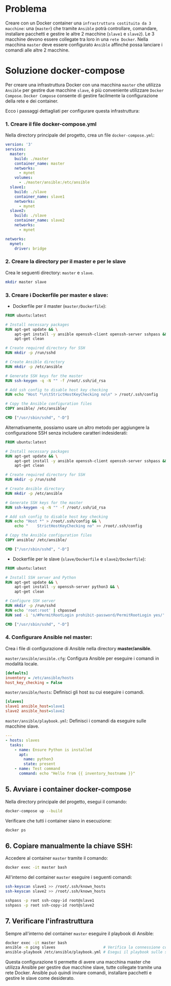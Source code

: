 # Problema
Creare con un Docker container una `infrastruttura costituita da 3 macchine`:
una (`master`) che tramite `Ansible` potrà controllare, comandare, installare pacchetti e gestire le altre 2 macchine (`slave1` e `slave2`). 
Le 3 macchine devono essere collegate tra loro in una `rete Docker`. 
Nella macchina `master` deve essere configurato `Ansible` affinché possa lanciare i comandi alle altre 2 macchine. 


# Soluzione docker-compose
Per creare una infrastruttura Docker con una macchina `master` che utilizza `Ansible` per gestire due macchine `slave`, 
è più conveniente utilizzare `Docker Compose`. 
`Docker Compose` consente di gestire facilmente la configurazione della rete e dei container.

Ecco i passaggi dettagliati per configurare questa infrastruttura:

### 1. Creare il file docker-compose.yml
Nella directory principale del progetto, crea un file `docker-compose.yml`:
```yaml
version: '3'
services:
  master:
    build: ./master
    container_name: master
    networks:
      - mynet
    volumes:
      - ./master/ansible:/etc/ansible
  slave1:
    build: ./slave
    container_name: slave1
    networks:
      - mynet
  slave2:
    build: ./slave
    container_name: slave2
    networks:
      - mynet

networks:
  mynet:
    driver: bridge
```

### 2. Creare la directory per il master e per le slave
Crea le seguenti directory: `master` e `slave`.
```bash
mkdir master slave
```


### 3. Creare i Dockerfile per master e slave:
- Dockerfile per il master (`master/Dockerfile`):
```dockerfile
FROM ubuntu:latest

# Install necessary packages
RUN apt-get update && \
    apt-get install -y ansible openssh-client openssh-server sshpass && \
    apt-get clean

# Create required directory for SSH
RUN mkdir -p /run/sshd

# Create Ansible directory
RUN mkdir -p /etc/ansible

# Generate SSH keys for the master
RUN ssh-keygen -q -N "" -f /root/.ssh/id_rsa

# Add ssh config to disable host key checking
RUN echo "Host *\n\tStrictHostKeyChecking no\n" > /root/.ssh/config

# Copy the Ansible configuration files
COPY ansible/ /etc/ansible/

CMD ["/usr/sbin/sshd", "-D"]
```
Alternativamente, possiamo usare un altro metodo per aggiungere la configurazione SSH senza includere caratteri indesiderati:
```dockerfile
FROM ubuntu:latest

# Install necessary packages
RUN apt-get update && \
    apt-get install -y ansible openssh-client openssh-server sshpass && \
    apt-get clean

# Create required directory for SSH
RUN mkdir -p /run/sshd

# Create Ansible directory
RUN mkdir -p /etc/ansible

# Generate SSH keys for the master
RUN ssh-keygen -q -N "" -f /root/.ssh/id_rsa

# Add ssh config to disable host key checking
RUN echo "Host *" > /root/.ssh/config && \
    echo "    StrictHostKeyChecking no" >> /root/.ssh/config

# Copy the Ansible configuration files
COPY ansible/ /etc/ansible/

CMD ["/usr/sbin/sshd", "-D"]
```

- Dockerfile per le slave (`slave/Dockerfile` e `slave2/Dockerfile`):
```dockerfile
FROM ubuntu:latest

# Install SSH server and Python
RUN apt-get update && \
    apt-get install -y openssh-server python3 && \
    apt-get clean

# Configure SSH server
RUN mkdir -p /run/sshd
RUN echo 'root:root' | chpasswd
RUN sed -i 's/#PermitRootLogin prohibit-password/PermitRootLogin yes/' /etc/ssh/sshd_config

CMD ["/usr/sbin/sshd", "-D"]
```

### 4.  Configurare Ansible nel master:
Crea i file di configurazione di Ansible nella directory **master/ansible**.

`master/ansible/ansible.cfg`: Configura Ansible per eseguire i comandi in modalità locale.
```ini
[defaults]
inventory = /etc/ansible/hosts
host_key_checking = False
```

`master/ansible/hosts`: Definisci gli host su cui eseguire i comandi.
```ini
[slaves]
slave1 ansible_host=slave1
slave2 ansible_host=slave2
```

`master/ansible/playbook.yml`: Definisci i comandi da eseguire sulle macchine slave.
```yaml
---
- hosts: slaves
  tasks:
    - name: Ensure Python is installed
      apt:
        name: python3
        state: present
    - name: Test command
      command: echo "Hello from {{ inventory_hostname }}"
```


## 5. Avviare i container docker-compose
Nella directory principale del progetto, esegui il comando:
```bash
docker-compose up --build
```
Verificare che tutti i container siano in esecuzione:
```bash
docker ps
```


## 6. Copiare manualmente la chiave SSH:
Accedere al container `master` tramite il comando:
```bash
docker exec -it master bash
```
All'interno del container `master` eseguire i seguenti comandi:
```bash
ssh-keyscan slave1 >> /root/.ssh/known_hosts
ssh-keyscan slave2 >> /root/.ssh/known_hosts

sshpass -p root ssh-copy-id root@slave1
sshpass -p root ssh-copy-id root@slave2
```


## 7. Verificare l'infrastruttura
Sempre all'interno del container `master` eseguire il playbook di Ansible:
```bash
docker exec -it master bash
ansible -m ping slaves                     # Verifica la connessione con le slave
ansible-playbook /etc/ansible/playbook.yml # Esegui il playbook sulle slave
```

Questa configurazione ti permette di avere una macchina master che utilizza Ansible per gestire due macchine slave, 
tutte collegate tramite una rete Docker. 
Ansible può quindi inviare comandi, installare pacchetti e gestire le slave come desiderato.
